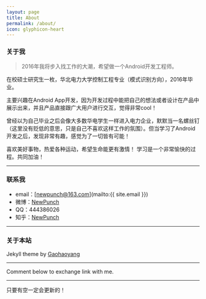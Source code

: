 ```yaml
---
layout: page
title: About
permalink: /about/
icon: glyphicon-heart
---
```


### 关于我

> 2016年我将步入找工作的大潮，希望做一个Android开发工程师。   

在校硕士研究生一枚，华北电力大学控制工程专业（模式识别方向），2016年毕业。   

主要兴趣在Android App开发，因为开发过程中能把自己的想法或者设计在产品中展示出来，并且产品直接跟广大用户进行交互，觉得非常cool！

曾经以为自己毕业之后会像大多数华电学生一样进入电力企业，默默当一名螺丝钉（这里没有贬低的意思，只是自己不喜欢这样工作的氛围）。但当学习了Android开发之后，发现非常有趣，感觉为了一切皆有可能！

喜欢美好事物，热爱各种运动，希望生命能更有激情！
学习是一个非常愉快的过程。共同加油！   

---

### 联系我

* email：[newpunch@163.com](mailto:{{ site.email }})
* 微博：[NewPunch](http://weibo.com/p/1005055605442603/home?from=page_100505&mod=TAB#place)
* QQ：444386026
* 知乎：[NewPunch](http://www.zhihu.com/people/punch-new)

---

### 关于本站   
Jekyll theme by [Gaohaoyang](https://github.com/Gaohaoyang/gaohaoyang.github.io)

---



Comment below to exchange link with me.  

---

只要有空一定会更新的！